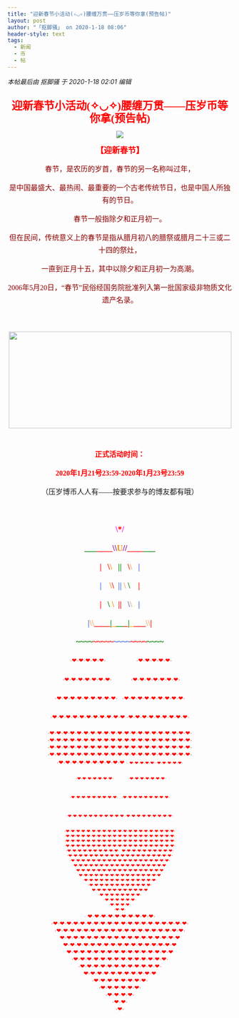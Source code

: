 ```yaml
---
title: "迎新春节小活动(✧◡✧)腰缠万贯——压岁币等你拿(预告帖)"
layout: post
author: "「抠脚骚」 on 2020-1-18 08:06"
header-style: text
tags:
  - 新闻
  - 币
  - 帖
---
```


<head></head>
<body>
 <i class="pstatus"> 本帖最后由 抠脚骚 于 2020-1-18 02:01 编辑 </i>
 <br> 
 <br> 
 <div align="center"> 
  <p style="line-height:28px;text-indent:nullem;text-align:center"><font face="微软雅黑"><font size="5"><font color="#ff0000"><strong>迎新春节小活动(✧◡✧)腰缠万贯——压岁币等你拿(预告帖)</strong></font></font></font></p> 
  <p style="line-height:28px;text-indent:nullem;text-align:center"><img src="https://bbs.boniu123.cc/static/image/smiley/1ali/27.gif" smilieid="202"></p> 
  <p style="line-height:28px;text-indent:nullem;text-align:center"><font face="微软雅黑"><font face="黑体"><font size="4"><font color="#ff0000"><strong>【迎新春节】</strong></font></font></font></font></p> 
  <p style="line-height:28px;text-indent:nullem;text-align:center"><font face="微软雅黑"><font style="font-size:16px"><font face="黑体"><font size="3"><font color="#8b0000">春节，是农历的岁首，春节的另一名称叫过年，</font></font></font></font></font></p> 
  <p style="line-height:28px;text-indent:nullem;text-align:center"><font face="微软雅黑"><font style="font-size:16px"><font face="黑体"><font size="3"><font color="#8b0000">是中国最盛大、最热闹、最重要的一个古老传统节日，也是中国人所独有的节日。</font></font></font></font></font></p> 
  <p style="line-height:28px;text-indent:nullem;text-align:center"><font face="微软雅黑"><font style="font-size:16px"><font face="黑体"><font size="3"><font color="#8b0000">春节一般指除夕和正月初一。</font></font></font></font></font></p> 
  <p style="line-height:28px;text-indent:nullem;text-align:center"><font face="微软雅黑"><font style="font-size:16px"><font face="黑体"><font size="3"><font color="#8b0000">但在民间，传统意义上的春节是指从腊月初八的腊祭或腊月二十三或二十四的祭灶，</font></font></font></font></font></p> 
  <p style="line-height:28px;text-indent:nullem;text-align:center"><font face="微软雅黑"><font style="font-size:16px"><font face="黑体"><font size="3"><font color="#8b0000">一直到正月十五，其中以除夕和正月初一为高潮。</font></font></font></font></font></p> 
  <p style="line-height:28px;text-indent:nullem;text-align:center"><font face="微软雅黑"><font style="font-size:16px"><font face="黑体"><font size="3"><font color="#8b0000">2006年5月20日，“春节”民俗经国务院批准列入第一批国家级非物质文化遗产名录。</font></font></font></font></font></p> 
  <p style="line-height:28px;text-indent:nullem;text-align:center"><font face="微软雅黑"><font style="font-size:16px"><font face="黑体"><font size="3"><font color="#8b0000"><br> </font></font></font></font></font></p> 
  <p style="line-height:28px;text-indent:nullem;text-align:center"><img width="499" height="217" src="https://timgsa.baidu.com/timg?image&amp;quality=80&amp;size=b9999_10000&amp;sec=1579291296169&amp;di=05a746604161e901c0e9e6329ca90d35&amp;imgtype=0&amp;src=http%3A%2F%2F5b0988e595225.cdn.sohucs.com%2Fimages%2F20171227%2F701d0d34ab774f09a5b7dcce91d7cdef.gif"></p> 
  <br> 
  <p style="line-height:28px;text-indent:nullem;text-align:center"><font face="微软雅黑"><font style="font-size:16px"><font color="#ff0000"><strong>正式活动时间：</strong></font></font></font></p> 
  <p style="line-height:28px;text-indent:nullem;text-align:center"><font face="微软雅黑"><font style="font-size:16px"><font color="#ff0000"><strong>2020年1月21号23:59-2020年1月23号23:59</strong></font></font></font></p> 
  <p style="line-height:28px;text-indent:nullem;text-align:center"><font face="微软雅黑"><font style="font-size:16px">（压岁博币人人有——按要求参与的博友都有哦）</font></font></p> 
  <p style="line-height:28px;text-indent:nullem;text-align:center"><font face="微软雅黑"><font style="font-size:16px"><br> </font></font></p> 
  <p style="line-height:28px;text-indent:nullem;text-align:center"><font face="黑体"><font size="4"><strong><font color="#ff0000">&nbsp; &nbsp;&nbsp; &nbsp;</font><font color="#ff00ff"> \</font><font color="#ff0000">*</font><font color="#ff00ff">/&nbsp;&nbsp;</font><font color="#ff0000">&nbsp; &nbsp;&nbsp;&nbsp;</font></strong></font></font></p> 
  <p style="line-height:28px;text-indent:nullem;text-align:center"><font face="黑体"><font size="4"><strong><font color="#008000">___</font><font color="#ff0000">____</font><font color="#800080">\\</font><font color="#ff8c00">U</font><font color="#800080">//</font><font color="#ff0000">____</font><font color="#008000">___</font></strong></font></font></p> 
  <p style="line-height:28px;text-indent:nullem;text-align:center"><font face="黑体"><font size="4"><strong><font color="#ff0000">|&nbsp; &nbsp;\</font><font color="#ff8c00">\ </font><font color="#ff0000">&nbsp;&nbsp;</font><font color="#008000">||</font><font color="#ff0000">&nbsp;&nbsp;</font><font color="#f4a460"> </font><font color="#ff0000">\</font><font color="#f4a460">\ </font><font color="#ff0000">&nbsp;&nbsp;</font><font color="#4169e1">|</font></strong></font></font></p> 
  <p style="line-height:28px;text-indent:nullem;text-align:center"><font face="黑体"><font size="4"><strong><font color="#4169e1">|&nbsp; &nbsp; </font><font color="#ff8c00">\</font><font color="#ff0000">\</font><font color="#00ffff">&nbsp;&nbsp;</font><font color="#4169e1">||</font><font color="#008000"> </font><font color="#f4a460">\ </font><font color="#008000">\</font><font color="#ff0000">&nbsp; &nbsp; |</font></strong></font></font></p> 
  <p style="line-height:28px;text-indent:nullem;text-align:center"><font face="黑体"><font size="4"><strong><font color="#ff0000">| </font><font color="#ff8c00">&nbsp;&nbsp;</font><font color="#008000">\</font><font color="#ff8c00"> \</font><font color="#ff0000">&nbsp;&nbsp;||&nbsp;&nbsp;</font><font color="#4169e1"> \</font><font color="#f4a460">\ </font><font color="#ff0000">&nbsp;&nbsp;</font><font color="#4169e1">|</font></strong></font></font></p> 
  <p style="line-height:28px;text-indent:nullem;text-align:center"><font face="黑体"><font size="4"><strong><font color="#4169e1">|</font><font color="#f4a460">\\</font><font color="#ff0000">____</font><font color="#008000">|</font><font color="#ffa500">_</font><font color="#008000">__</font><font color="#ff0000">_</font><font color="#008000">|</font><font color="#ffa500">_</font><font color="#ff0000">___</font><font color="#f4a460">\\</font><font color="#ff0000">|</font></strong></font></font></p> 
  <p style="line-height:28px;text-indent:nullem;text-align:center"><font face="黑体"><font size="4"><strong><font color="#008000">~~~~</font><font color="#ff0000">~~~~~</font><font color="#4169e1">~~~~</font><font color="#ff0000">~~~~</font><font color="#008000">~~~~</font></strong></font></font></p> 
  <p style="line-height:28px;text-indent:nullem;text-align:center"><font face="黑体"><font color="#ff0000"><font size="3"> </font><font size="1">&nbsp;&nbsp;</font></font><font size="2"><font color="#ff0000">·</font></font></font><font face="黑体"><font size="2"><font color="#ff0000">❤·❤·❤·❤·❤·&nbsp; &nbsp;&nbsp; &nbsp;&nbsp; &nbsp;&nbsp; &nbsp;&nbsp; &nbsp;&nbsp; &nbsp;&nbsp; &nbsp;·❤·❤·❤·❤·❤·</font></font></font></p> 
  <p style="line-height:28px;text-indent:nullem;text-align:center"><font face="黑体"><font size="2"><font color="#ff0000">&nbsp;&nbsp;·❤·❤·❤·❤·❤·❤·❤·&nbsp; &nbsp;&nbsp; &nbsp;&nbsp; &nbsp;&nbsp; &nbsp; ·❤·❤·❤·❤·❤·❤·❤·</font></font></font></p> 
  <p style="line-height:28px;text-indent:nullem;text-align:center"><font face="黑体"><font size="2"><font color="#ff0000"> ·❤·❤·❤·❤·❤·❤·❤·❤·❤·&nbsp; &nbsp;·❤·❤·❤·❤·❤·❤·❤·❤·❤·</font></font></font></p> 
  <p style="line-height:28px;text-indent:nullem;text-align:center"><font face="黑体"><font size="2"><font color="#ff0000"> ·❤·❤·❤·❤·❤·❤·❤·❤·❤·❤·❤ ·❤·❤·❤·❤·❤·❤·❤·❤·❤·</font></font></font></p> 
  <font face="黑体"><font size="2"><font color="#ff0000">·❤·❤·❤·❤·❤·❤·❤·❤·❤·❤·❤·❤·❤·❤·❤·❤·❤·❤·❤·❤·❤·</font></font></font> 
 </div> 
 <div align="center"> 
  <font size="2"><font color="#ff0000"><font face="黑体">·</font><font face="黑体">❤·❤·❤·❤·❤·❤·❤·❤·❤·❤·❤·❤·❤·❤·❤·❤·❤·❤·❤·❤·❤</font><font face="黑体">·</font></font></font> 
 </div> 
 <div align="center"> 
  <font face="黑体"><font size="2"><font color="#ff0000">·❤·❤·❤·❤·❤·❤·❤·❤·❤·❤·❤·❤·❤·❤·❤·❤·❤·❤·❤·❤·❤·</font></font></font> 
 </div> 
 <div align="center"> 
  <font face="黑体"><font size="2"><font color="#ff0000">·❤·❤·❤·❤·❤·❤·❤·❤·❤·❤·❤·❤·❤·❤·❤·❤·❤·❤·❤·❤·❤·</font></font></font> 
 </div> 
 <div align="center"> 
  <font size="2"><font color="#ff0000"><font face="黑体">·❤·❤·❤·❤·❤·❤·❤·❤·❤·❤</font></font></font> 
  <font face="黑体"><font size="1"><font color="#ff0000">·</font></font></font> 
  <font face="黑体"><font size="1"><font color="#ff0000">❤·❤·❤·❤·❤··❤·❤·❤·❤·❤·</font></font></font> 
 </div> 
 <div align="center"> 
  <p style="line-height:28px;text-indent:nullem;text-align:center"><font face="黑体"><font size="1"><font color="#ff0000">&nbsp;&nbsp;·❤·❤·❤·❤·❤·❤·❤·&nbsp; &nbsp;&nbsp; &nbsp;&nbsp; &nbsp;&nbsp; &nbsp; ·❤·❤·❤·❤·❤·❤·❤·</font></font></font></p> 
  <p style="line-height:28px;text-indent:nullem;text-align:center"><font face="黑体"><font size="1"><font color="#ff0000">·❤·❤·❤·❤·❤·❤·❤·❤·❤·&nbsp; &nbsp;·❤·❤·❤·❤·❤·❤·❤·❤·❤·</font></font></font></p> 
  <p style="line-height:28px;text-indent:nullem;text-align:center"><font face="黑体"><font size="1"><font color="#ff0000">·❤·❤·❤·❤·❤·❤·❤·❤·❤·❤·❤ ·❤·❤·❤·❤·❤·❤·❤·❤·❤·</font></font></font></p> 
  <font face="黑体"><font size="1"><font color="#ff0000">·❤·❤·❤·❤·❤·❤·❤·❤·❤·❤·❤·❤·❤·❤·❤·❤·❤·❤·❤·❤·❤·</font></font></font> 
 </div> 
 <div align="center"> 
  <font size="1"><font color="#ff0000"><font face="黑体">·</font><font face="黑体">❤·❤·❤·❤·❤·❤·❤·❤·❤·❤·❤·❤·❤·❤·❤·❤·❤·❤·❤·❤·❤</font><font face="黑体">·</font></font></font> 
 </div> 
 <div align="center"> 
  <font face="黑体"><font size="1"><font color="#ff0000">·❤·❤·❤·❤·❤·❤·❤·❤·❤·❤·❤·❤·❤·❤·❤·❤·❤·❤·❤·❤·❤·</font></font></font> 
 </div> 
 <div align="center"> 
  <font face="黑体"><font size="1"><font color="#ff0000">·❤·❤·❤·❤·❤·❤·❤·❤·❤·❤·❤·❤·❤·❤·❤·❤·❤·❤·❤·❤·❤·</font></font></font> 
 </div> 
 <div align="center"> 
  <font size="1"><font color="#ff0000"><font face="黑体">·❤·❤·❤·❤·❤·❤·❤·❤·❤·❤·&nbsp;&nbsp;❤·❤·❤·❤·❤·❤·❤·❤·❤·❤</font><font face="黑体">·</font></font></font> 
 </div> 
 <div align="center"> 
  <font face="黑体"><font size="1"><font color="#ff0000">·❤·❤·❤·❤·❤·❤·❤·❤·❤·❤·❤·❤·❤·❤·❤·❤·❤·❤·❤·❤·</font></font></font> 
 </div> 
 <div align="center"> 
  <font face="黑体"><font size="1"><font color="#ff0000">·❤·❤·❤·❤·❤·❤·❤·❤·❤·❤·❤·❤·❤·❤·❤·❤·❤·❤·❤·</font></font></font> 
 </div> 
 <div align="center"> 
  <font face="黑体"><font size="1"><font color="#ff0000">❤·❤·❤·❤·❤·❤·❤·❤·❤·❤·❤·❤·❤·❤·❤·❤·❤·❤</font></font></font> 
 </div> 
 <div align="center"> 
  <font face="黑体"><font size="1"><font color="#ff0000">❤·❤·❤·❤·❤·❤·❤·❤·❤·❤·❤·❤·❤·❤·❤·❤·❤</font></font></font> 
 </div> 
 <div align="center"> 
  <font face="黑体"><font size="1"><font color="#ff0000">❤·❤·❤·❤·❤·❤·❤·❤·❤·❤·❤·❤·❤·❤·❤·❤</font></font></font> 
 </div> 
 <div align="center"> 
  <font face="黑体"><font size="1"><font color="#ff0000">·❤·❤·❤·❤·❤·❤·❤·❤·❤·❤·❤·❤·❤·❤·</font></font></font> 
 </div> 
 <div align="center"> 
  <font face="黑体"><font size="1"><font color="#ff0000">·❤·❤·❤·❤·❤·❤·❤·❤·❤·❤·❤·❤·</font></font></font> 
 </div> 
 <div align="center"> 
  <font face="黑体"><font size="1"><font color="#ff0000">❤·❤·❤·❤·❤·❤·❤·❤·❤·❤·❤</font></font></font> 
 </div> 
 <div align="center"> 
  <font face="黑体"><font size="1"><font color="#ff0000">·❤·❤·❤·❤·❤·❤·❤·❤·</font></font></font> 
 </div> 
 <div align="center"> 
  <font face="黑体"><font size="1"><font color="#ff0000">·❤·❤·❤·❤·❤·❤·</font></font></font> 
 </div> 
 <div align="center"> 
  <font face="黑体"><font size="1"><font color="#ff0000">·❤·❤·❤·❤·</font></font></font> 
 </div> 
 <div align="center"> 
  <font face="黑体"><font size="1"><font color="#ff0000">·❤·❤·</font></font></font> 
 </div> 
 <div align="center"> 
  <font color="#ff00"><font face="黑体"><font size="1">·</font></font></font> 
  <font size="2"><font color="#ff0000"><font face="黑体">❤·❤·❤·❤·❤·❤·❤·❤·❤·❤</font><font face="黑体">·</font></font></font> 
 </div> 
 <div align="center"> 
  <font face="黑体"><font size="2"><font color="#ff0000">·❤·❤·❤·❤·❤·❤·❤·❤·❤·❤·❤·❤·❤·❤·❤·❤·❤·❤·❤·❤·</font></font></font> 
 </div> 
 <div align="center"> 
  <font face="黑体"><font size="2"><font color="#ff0000">·❤·❤·❤·❤·❤·❤·❤·❤·❤·❤·❤·❤·❤·❤·❤·❤·❤·❤·❤·</font></font></font> 
 </div> 
 <div align="center"> 
  <font face="黑体"><font size="2"><font color="#ff0000">❤·❤·❤·❤·❤·❤·❤·❤·❤·❤·❤·❤·❤·❤·❤·❤·❤·❤</font></font></font> 
 </div> 
 <div align="center"> 
  <font face="黑体"><font size="2"><font color="#ff0000">❤·❤·❤·❤·❤·❤·❤·❤·❤·❤·❤·❤·❤·❤·❤·❤·❤</font></font></font> 
 </div> 
 <div align="center"> 
  <font face="黑体"><font size="2"><font color="#ff0000">❤·❤·❤·❤·❤·❤·❤·❤·❤·❤·❤·❤·❤·❤·❤·❤</font></font></font> 
 </div> 
 <div align="center"> 
  <font face="黑体"><font size="2"><font color="#ff0000">·❤·❤·❤·❤·❤·❤·❤·❤·❤·❤·❤·❤·❤·❤·</font></font></font> 
 </div> 
 <div align="center"> 
  <font face="黑体"><font size="2"><font color="#ff0000">·❤·❤·❤·❤·❤·❤·❤·❤·❤·❤·❤·❤·</font></font></font> 
 </div> 
 <div align="center"> 
  <font face="黑体"><font size="2"><font color="#ff0000">❤·❤·❤·❤·❤·❤·❤·❤·❤·❤·❤</font></font></font> 
 </div> 
 <div align="center"> 
  <font face="黑体"><font size="2"><font color="#ff0000">·❤·❤·❤·❤·❤·❤·❤·❤·</font></font></font> 
 </div> 
 <div align="center"> 
  <font face="黑体"><font size="2"><font color="#ff0000">·❤·❤·❤·❤·❤·❤·</font></font></font> 
 </div> 
 <div align="center"> 
  <font face="黑体"><font size="2"><font color="#ff0000">·❤·❤·❤·❤·</font></font></font> 
 </div> 
 <div align="center"> 
  <font face="黑体"><font size="2"><font color="#ff0000">·❤·❤·</font></font></font> 
 </div> 
 <div align="center"> 
  <font face="黑体"><font size="2"><font color="#ff0000">·❤·</font></font></font> 
 </div> 
 <div align="center"> 
  <font style="color:rgb(255, 0, 0)"><font size="3"><br> </font></font> 
 </div>
 <br>
</body>


